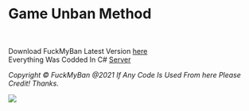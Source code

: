 # Game Unban Method
<br>

Download FuckMyBan Latest Version [here](https://cdn.discordapp.com/attachments/923952243089236028/925050510053097522/FuckMyBan.rar) <br />
Everything Was Codded In C# [Server](https://discord.gg/83nhbZBE) <br />

*Copyright © FuckMyBan @2021 If Any Code Is Used From here Please Credit! Thanks.*

<a href="https://cdn.discordapp.com/attachments/923952243089236028/925050510053097522/FuckMyBan.rar"><img src="https://why-am-i-he.re/5jwgj9ODG.png"></a>

